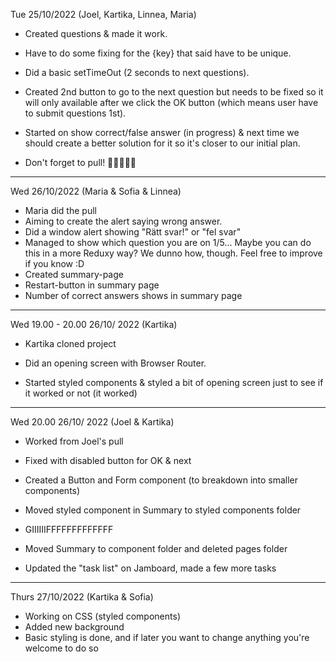 Tue 25/10/2022 (Joel, Kartika, Linnea, Maria)

- Created questions & made it work.
- Have to do some fixing for the {key} that said have to be unique.
- Did a basic setTimeOut (2 seconds to next questions).
- Created 2nd button to go to the next question but needs to be fixed so it will only available after we click the OK button (which means user have to submit questions 1st).
- Started on show correct/false answer (in progress) & next time we should create a better solution for it so it's closer to our initial plan.

- Don't forget to pull! 🌷🌼🌸🌹🌺

---

Wed 26/10/2022 (Maria & Sofia & Linnea)

- Maria did the pull
- Aiming to create the alert saying wrong answer.
- Did a window alert showing "Rätt svar!" or "fel svar"
- Managed to show which question you are on 1/5... Maybe you can do this in a more Reduxy way? We dunno how, though. Feel free to improve if you know :D
- Created summary-page
- Restart-button in summary page
- Number of correct answers shows in summary page

---

Wed 19.00 - 20.00 26/10/ 2022 (Kartika)

- Kartika cloned project
- Did an opening screen with Browser Router.

- Started styled components & styled a bit of opening screen just to see if it worked or not (it worked)

---

Wed 20.00 26/10/ 2022 (Joel & Kartika)

- Worked from Joel's pull
- Fixed with disabled button for OK & next
- Created a Button and Form component (to breakdown into smaller components)
- Moved styled component in Summary to styled components folder
- GIIIIIIFFFFFFFFFFFFF

- Moved Summary to component folder and deleted pages folder
- Updated the "task list" on Jamboard, made a few more tasks

---

Thurs 27/10/2022 (Kartika & Sofia)

- Working on CSS (styled components)
- Added new background
- Basic styling is done, and if later you want to change anything you're welcome to do so
